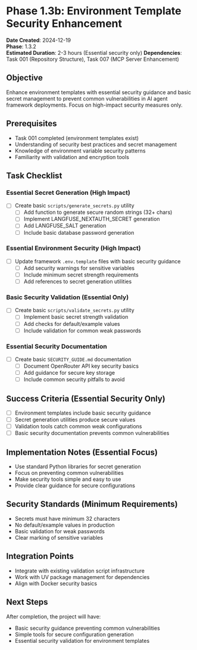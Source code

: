 # Phase 1.3b: Environment Template Security Enhancement

**Date Created**: 2024-12-19  
**Phase**: 1.3.2  
**Estimated Duration**: 2-3 hours (Essential security only)
**Dependencies**: Task 001 (Repository Structure), Task 007 (MCP Server Enhancement)  

## Objective
Enhance environment templates with essential security guidance and basic secret management to prevent common vulnerabilities in AI agent framework deployments. Focus on high-impact security measures only.

## Prerequisites
- Task 001 completed (environment templates exist)
- Understanding of security best practices and secret management
- Knowledge of environment variable security patterns
- Familiarity with validation and encryption tools

## Task Checklist

### Essential Secret Generation (High Impact)
- [ ] Create basic `scripts/generate_secrets.py` utility
  - [ ] Add function to generate secure random strings (32+ chars)
  - [ ] Implement LANGFUSE_NEXTAUTH_SECRET generation
  - [ ] Add LANGFUSE_SALT generation
  - [ ] Include basic database password generation

### Essential Environment Security (High Impact)
- [ ] Update framework `.env.template` files with basic security guidance
  - [ ] Add security warnings for sensitive variables
  - [ ] Include minimum secret strength requirements
  - [ ] Add references to secret generation utilities

### Basic Security Validation (Essential Only)
- [ ] Create basic `scripts/validate_secrets.py` utility
  - [ ] Implement basic secret strength validation
  - [ ] Add checks for default/example values
  - [ ] Include validation for common weak passwords

### Essential Security Documentation
- [ ] Create basic `SECURITY_GUIDE.md` documentation
  - [ ] Document OpenRouter API key security basics
  - [ ] Add guidance for secure key storage
  - [ ] Include common security pitfalls to avoid

## Success Criteria (Essential Security Only)
- [ ] Environment templates include basic security guidance
- [ ] Secret generation utilities produce secure values
- [ ] Validation tools catch common weak configurations
- [ ] Basic security documentation prevents common vulnerabilities

## Implementation Notes (Essential Focus)
- Use standard Python libraries for secret generation
- Focus on preventing common vulnerabilities
- Make security tools simple and easy to use
- Provide clear guidance for secure configurations

## Security Standards (Minimum Requirements)
- Secrets must have minimum 32 characters
- No default/example values in production
- Basic validation for weak passwords
- Clear marking of sensitive variables

## Integration Points
- Integrate with existing validation script infrastructure
- Work with UV package management for dependencies
- Align with Docker security basics

## Next Steps
After completion, the project will have:
- Basic security guidance preventing common vulnerabilities
- Simple tools for secure configuration generation
- Essential security validation for environment templates
